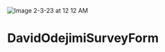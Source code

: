 ![Image 2-3-23 at 12 12 AM](https://user-images.githubusercontent.com/109493752/216527477-a7c92d71-014f-4ac5-9572-c0dd98efca98.jpeg)
# DavidOdejimiSurveyForm
